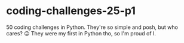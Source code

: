 # coding-challenges-25-p1
50 coding challenges in Python. They're so simple and posh, but who cares? 😐
They were my first in Python tho, so I'm proud of I.

